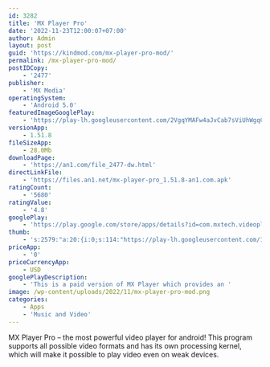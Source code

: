 ```yaml
---
id: 3282
title: 'MX Player Pro'
date: '2022-11-23T12:00:07+07:00'
author: Admin
layout: post
guid: 'https://kindmod.com/mx-player-pro-mod/'
permalink: /mx-player-pro-mod/
postIDCopy:
    - '2477'
publisher:
    - 'MX Media'
operatingSystem:
    - 'Android 5.0'
featuredImageGooglePlay:
    - 'https://play-lh.googleusercontent.com/2VgqYMAFw4aJvCab7sViUhWgqCkAX6Dn9uftmSM2LIgxHN9EqLOMjJFmnklvXvHBPfA'
versionApp:
    - 1.51.8
fileSizeApp:
    - 28.0Mb
downloadPage:
    - 'https://an1.com/file_2477-dw.html'
directLinkFile:
    - 'https://files.an1.net/mx-player-pro_1.51.8-an1.com.apk'
ratingCount:
    - '5680'
ratingValue:
    - '4.8'
googlePlay:
    - 'https://play.google.com/store/apps/details?id=com.mxtech.videoplayer.pro'
thumb:
    - 's:2579:"a:20:{i:0;s:114:"https://play-lh.googleusercontent.com/1nMPg85Lo8Tfk64xDw6IYc_udlert-LgLN-nxslC6KPhrEvq4TnY58PWPM8tRMh9sw=w526-h296";i:1;s:116:"https://play-lh.googleusercontent.com/GOVfjj6_7ZZyxvW_JSl9vZXmV4uaSnu5ZhYokQSGE00UORyCEqXtgdVEwP5P5OEBToKN=w526-h296";i:2;s:116:"https://play-lh.googleusercontent.com/AaY-AUIhY1fkCEsJBdxleKOLmYvMQfHn3bbgEgwUPfI_Zl-D97_hrq97aZqJVh1nJiHV=w526-h296";i:3;s:116:"https://play-lh.googleusercontent.com/dfVTDjUY9QscXXAbQYKevFJJ1njGeLr5IrxN0BlRRmy3zNFoxIa-7Ji1tJiFy2117kRR=w526-h296";i:4;s:115:"https://play-lh.googleusercontent.com/YY3tm7Hi8Otm7sGJq-vb6H5nUesb6dPamGx1WD1qzpUjX0N0ONuHu9Q70G9c4nI5swE=w526-h296";i:5;s:115:"https://play-lh.googleusercontent.com/jUGF6ZPZOau16qbXNPqqDehPngyjNlqtZ-XKX04RAi3cD1UuQujg0XanpcYMlw1J8WA=w526-h296";i:6;s:115:"https://play-lh.googleusercontent.com/SVKXMdG3DtOnW4rq3uj_2fh7Z35Ch8DRn9T_63VyISCWkGfp1aQxPnGyoghBddaCHaQ=w526-h296";i:7;s:115:"https://play-lh.googleusercontent.com/W0Q_TJxtoaOlnHT1B5w0Sl6LsOYJBrPtC6W5Uh56xG2HBTn6WIpe5auUrwjcCP2AOSA=w526-h296";i:8;s:115:"https://play-lh.googleusercontent.com/jJvWpY_jcURoPvxTtHDkbgYTNlJ6o5ggsZa55QQbhD1zQc-2AwoFOLZ0UO3QxpZAyvs=w526-h296";i:9;s:115:"https://play-lh.googleusercontent.com/Yn3i53nbKf6SpyRPEwM39F85bm-l2rjodgsA8y6RHhXBtn5zvOhihgsxw81oeQE7sE8=w526-h296";i:10;s:115:"https://play-lh.googleusercontent.com/1gB8LtY8VXLw3aZ7-8Tc5JJk3RbPLw4B8Ud7J0o6zqi6CzRe2_GPrlC8A_P7WPu9Uv0=w526-h296";i:11;s:115:"https://play-lh.googleusercontent.com/_OpPiBJ9s_05jAa-Hdbmdbtu8JmXprTeonXLUviA-4y1K6rbgD79oFfSqetzGSeLSGo=w526-h296";i:12;s:115:"https://play-lh.googleusercontent.com/rUkxi3TVuh2XGAFNuHxR58AKGVWnXIMJmKSIhL9EwwGaza4d9akxiPuvU8LOtx_nMjw=w526-h296";i:13;s:116:"https://play-lh.googleusercontent.com/ZnQPrLJvl1GgmPE4Afe-LHnd5L9LCq9r1Fuit-kOBWmJ9ukdTUHbjZ4-AmP8lVLSl63S=w526-h296";i:14;s:114:"https://play-lh.googleusercontent.com/sVBFNsi2hRNs7nlG6mf8dUB5JY6rS1LlhZoePyKR8RT5gYXW-wDKZ72y3XoZcx0Qiw=w526-h296";i:15;s:116:"https://play-lh.googleusercontent.com/Nf2WgTVboFYoZkQ3iggQMCXEIsClRvMvhN9AJsgthHLUUxoxvQ7KVOnECLK9LpWa908_=w526-h296";i:16;s:116:"https://play-lh.googleusercontent.com/TeC2LKwScJArWPURQtOmiKaotkh38RczQrdDpK6RWNU8HrodYnRMlRxrI_vxE5CyvEI9=w526-h296";i:17;s:114:"https://play-lh.googleusercontent.com/au7mcZPgjVeKNLplvKX-KXo8ir9ThrmPoLWY0xoq721NdmBRBpzmurx49b9xa64Yow=w526-h296";i:18;s:115:"https://play-lh.googleusercontent.com/X3g102hT8pglYkpoTMaI8yUeddkIzYT_kiOpuObC-7RC31Uwpo3g0FmTlutXnPqf5TM=w526-h296";i:19;s:114:"https://play-lh.googleusercontent.com/iFlYsrkV7F4be4cZmGDn8HecwzEZyCnL4ypNl_ZP8H_e51iEtcWugYjJhChxzl1RPA=w526-h296";}";'
priceApp:
    - '0'
priceCurrencyApp:
    - USD
googlePlayDescription:
    - 'This is a paid version of MX Player which provides an '
image: /wp-content/uploads/2022/11/mx-player-pro-mod.png
categories:
    - Apps
    - 'Music and Video'
---
```


MX Player Pro – the most powerful video player for android! This program supports all possible video formats and has its own processing kernel, which will make it possible to play video even on weak devices.